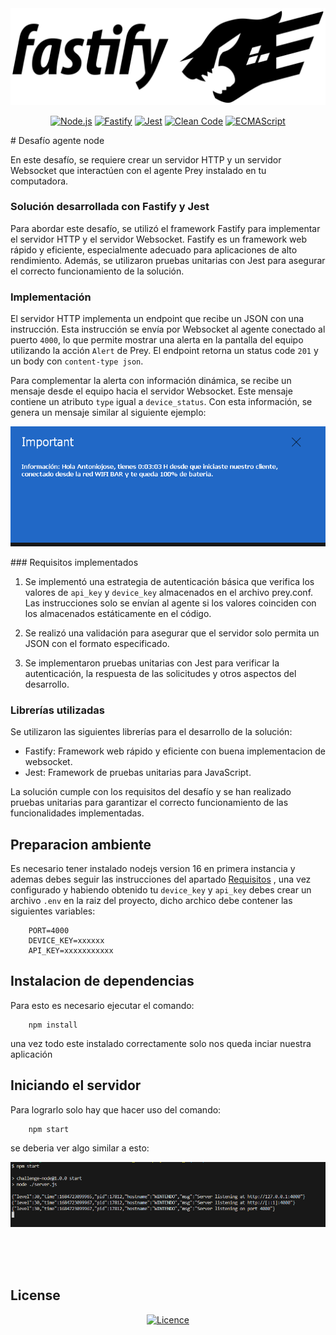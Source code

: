 <div align="center"> <a href="https://fastify.io/">
    <img
      src="https://github.com/fastify/graphics/raw/HEAD/fastify-landscape-outlined.svg"
      width="650"
      height="auto"
    />
  </a>
</div>
<div align="center">

[![Node.js](https://img.shields.io/badge/Node.js-16.20-green.svg)](https://nodejs.org/)
[![Fastify](https://img.shields.io/badge/Fastify-v4.17.0-blue.svg)](https://www.fastify.io/)
[![Jest](https://img.shields.io/badge/Jest-v29.5.0-red.svg)](https://jestjs.io/)
[![Clean Code](https://img.shields.io/badge/Clean%20Code-Yes-success.svg)](https://cleancoders.com/)
[![ECMAScript](https://img.shields.io/badge/ECMAScript-2021-yellow.svg)](https://www.ecma-international.org/)

</div>
# Desafío agente node

En este desafío, se requiere crear un servidor HTTP y un servidor Websocket que interactúen con el agente Prey instalado en tu computadora.

### Solución desarrollada con Fastify y Jest

Para abordar este desafío, se utilizó el framework Fastify para implementar el servidor HTTP y el servidor Websocket. Fastify es un framework web rápido y eficiente, especialmente adecuado para aplicaciones de alto rendimiento. Además, se utilizaron pruebas unitarias con Jest para asegurar el correcto funcionamiento de la solución.

### Implementación

El servidor HTTP implementa un endpoint que recibe un JSON con una instrucción. Esta instrucción se envía por Websocket al agente conectado al puerto `4000`, lo que permite mostrar una alerta en la pantalla del equipo utilizando la acción `Alert` de Prey. El endpoint retorna un status code `201` y un body con `content-type json`.

Para complementar la alerta con información dinámica, se recibe un mensaje desde el equipo hacia el servidor Websocket. Este mensaje contiene un atributo `type` igual a `device_status`. Con esta información, se genera un mensaje similar al siguiente ejemplo:

<div align="center">

![Ejemplo de alerta](./img/ejemplo-win.png)

</div>
### Requisitos implementados

1. Se implementó una estrategia de autenticación básica que verifica los valores de `api_key` y `device_key` almacenados en el archivo prey.conf. Las instrucciones solo se envían al agente si los valores coinciden con los almacenados estáticamente en el código.

2. Se realizó una validación para asegurar que el servidor solo permita un JSON con el formato especificado.

3. Se implementaron pruebas unitarias con Jest para verificar la autenticación, la respuesta de las solicitudes y otros aspectos del desarrollo.

### Librerías utilizadas

Se utilizaron las siguientes librerías para el desarrollo de la solución:

- Fastify: Framework web rápido y eficiente con buena implementacion de websocket.
- Jest: Framework de pruebas unitarias para JavaScript.

La solución cumple con los requisitos del desafío y se han realizado pruebas unitarias para garantizar el correcto funcionamiento de las funcionalidades implementadas.

## Preparacion ambiente
Es necesario tener instalado nodejs version 16 en primera instancia y ademas debes seguir las instrucciones del apartado [Requisitos](./docs/README.md#requisitos)
, una vez configurado y habiendo obtenido tu `device_key` y `api_key` debes crear un archivo `.env` en la raiz del proyecto, dicho archico debe contener las siguientes variables:

``` dotenv
    PORT=4000
    DEVICE_KEY=xxxxxx
    API_KEY=xxxxxxxxxxx
```

## Instalacion de dependencias

Para esto es necesario ejecutar el comando:
``` npm
    npm install
``` 
una vez todo este instalado correctamente solo nos queda inciar nuestra aplicación

## Iniciando el servidor

Para lograrlo solo hay que hacer uso del comando:
``` npm
    npm start
```

se deberia ver algo similar a esto:

<div align="center">

![Ejemplo servidor up](./img/ejemplo-server-started.png)

</div>
<br>
<br>
<br>

## License
<div align="center">

[![Licence](https://img.shields.io/github/license/Ileriayo/markdown-badges?style=for-the-badge)](./LICENSE)
</div>